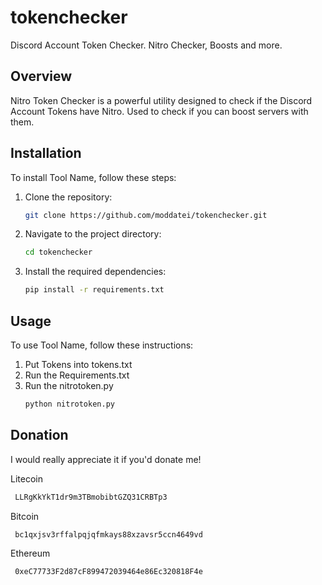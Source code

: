 # tokenchecker
Discord Account Token Checker. Nitro Checker, Boosts and more.

## Overview

Nitro Token Checker is a powerful utility designed to check if the Discord Account Tokens have Nitro. Used to check if you can boost servers with them.

## Installation

To install Tool Name, follow these steps:

1. Clone the repository:
   ```bash
   git clone https://github.com/moddatei/tokenchecker.git
   ```
2. Navigate to the project directory:
   ```bash
   cd tokenchecker
   ```
3. Install the required dependencies:
   ```bash
   pip install -r requirements.txt
   ```

## Usage

To use Tool Name, follow these instructions:

1. Put Tokens into tokens.txt
2. Run the Requirements.txt
3. Run the nitrotoken.py
   ```bash
   python nitrotoken.py
   ```

## Donation

I would really appreciate it if you'd donate me!

Litecoin
  ```bash
   LLRgKkYkT1dr9m3TBmobibtGZQ31CRBTp3
   ```
Bitcoin
  ```bash
   bc1qxjsv3rffalpqjqfmkays88xzavsr5ccn4649vd
   ```
Ethereum
  ```bash
   0xeC77733F2d87cF899472039464e86Ec320818F4e
   ```
